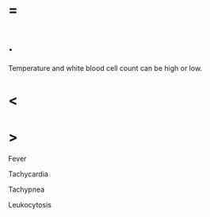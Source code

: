 # =

# .

Temperature and white blood cell count can be high or low.

# <

# >

Fever

Tachycardia

Tachypnea

Leukocytosis
